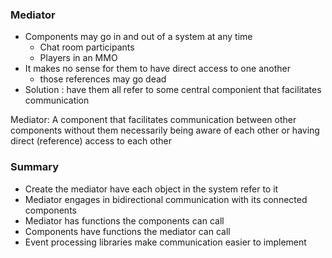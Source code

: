 ### Mediator
- Components may go in and out of a system at any time
  - Chat room participants
  - Players in an MMO
- It makes no sense for them to have direct access to one another
  - those references may go dead
- Solution : have them all refer to some central componient that facilitates communication

Mediator: A component that facilitates communication between other components without them necessarily being aware of each other or having direct (reference) access to each other

### Summary
- Create the mediator have each object in the system refer to it
- Mediator engages in bidirectional communication with its connected components
- Mediator has functions the components can call
- Components have functions the mediator can call
- Event processing libraries make communication easier to implement